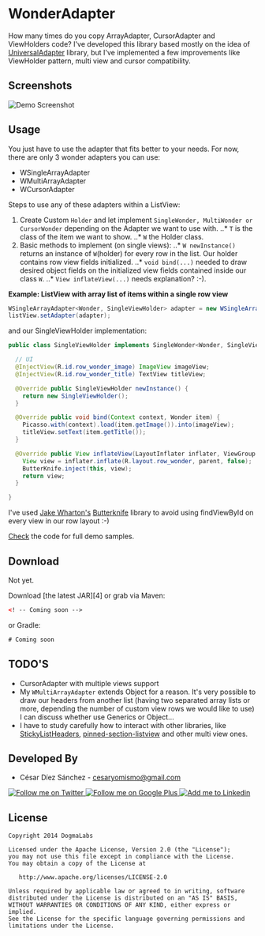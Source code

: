 WonderAdapter
============

How many times do you copy ArrayAdapter, CursorAdapter and ViewHolders code? I've developed this library based mostly on
the idea of [UniversalAdapter][1] library, but I've implemented a few improvements like ViewHolder pattern, multi view
and cursor compatibility.

Screenshots
-----------

![Demo Screenshot][3]

Usage
-----

You just have to use the adapter that fits better to your needs. For now, there are only 3 wonder adapters you can use:

* WSingleArrayAdapter
* WMultiArrayAdapter
* WCursorAdapter

Steps to use any of these adapters within a ListView:

1. Create Custom ```Holder``` and let implement ```SingleWonder, MultiWonder or CursorWonder``` depending on the Adapter
we want to use with.
..* ```T``` is the class of the item we want to show.
..* ```W``` the Holder class.
2. Basic methods to implement (on single views):
..* ```W newInstance()``` returns an instance of ```W```(holder) for every row in the list. Our holder contains row view fields initialized.
..* ```void bind(...)``` needed to draw desired object fields on the initialized view fields contained inside our class ```W```.
..* ```View inflateView(...)``` needs explanation? :-).

__Example: ListView with array list of items within a single row view__
```java
WSingleArrayAdapter<Wonder, SingleViewHolder> adapter = new WSingleArrayAdapter(this, getData(cursor), new SingleViewHolder());
listView.setAdapter(adapter);
```
and our SingleViewHolder implementation:
```java
public class SingleViewHolder implements SingleWonder<Wonder, SingleViewHolder> {

  // UI
  @InjectView(R.id.row_wonder_image) ImageView imageView;
  @InjectView(R.id.row_wonder_title) TextView titleView;

  @Override public SingleViewHolder newInstance() {
    return new SingleViewHolder();
  }

  @Override public void bind(Context context, Wonder item) {
    Picasso.with(context).load(item.getImage()).into(imageView);
    titleView.setText(item.getTitle());
  }

  @Override public View inflateView(LayoutInflater inflater, ViewGroup parent) {
    View view = inflater.inflate(R.layout.row_wonder, parent, false);
    ButterKnife.inject(this, view);
    return view;
  }

}

```
I've used [Jake Wharton's][6] [Butterknife][5] library to avoid using findViewById on every view in our row layout :-)


[Check][2] the code for full demo samples.


Download
--------
Not yet.

Download [the latest JAR][4] or grab via Maven:
```xml
<! -- Coming soon -->
```
or Gradle:
```groovy
# Coming soon
```

TODO'S
--------
* CursorAdapter with multiple views support
* My ```WMultiArrayAdapter``` extends Object for a reason. It's very possible to draw our headers from
another list (having two separated array lists or more, depending the number of custom view rows we would like to use)
I can discuss whether use Generics or Object...
* I have to study carefully how to interact with other libraries, like [StickyListHeaders][7], [pinned-section-listview][8] and other multi view ones.


Developed By
------------

* César Díez Sánchez - <cesaryomismo@gmail.com>

<a href="https://twitter.com/menorking">
  <img alt="Follow me on Twitter" src="http://imageshack.us/a/img812/3923/smallth.png" />
</a>
<a href="https://plus.google.com/115273462230054581675">
  <img alt="Follow me on Google Plus" src="http://imageshack.us/a/img203/4712/smallg.png" />
</a>
<a href="http://www.linkedin.com/in/cesardiezsanchez">
  <img alt="Add me to Linkedin" src="http://imageshack.us/a/img41/7877/smallld.png" />
</a>


License
-------

    Copyright 2014 DogmaLabs

    Licensed under the Apache License, Version 2.0 (the "License");
    you may not use this file except in compliance with the License.
    You may obtain a copy of the License at

       http://www.apache.org/licenses/LICENSE-2.0

    Unless required by applicable law or agreed to in writing, software
    distributed under the License is distributed on an "AS IS" BASIS,
    WITHOUT WARRANTIES OR CONDITIONS OF ANY KIND, either express or implied.
    See the License for the specific language governing permissions and
    limitations under the License.



[1]: https://github.com/yDelouis/UniversalAdapter
[2]: https://github.com/m3n0R/WonderAdapters/tree/master/demo/src/main/java/com/dogmalabs/wonderadapter/demo/ui
[3]: https://raw.github.com/m3n0R/WonderAdapter/master/art/screen_demo_1.png
[5]: https://github.com/JakeWharton/butterknife
[6]: https://github.com/JakeWharton
[7]: https://github.com/emilsjolander/StickyListHeaders
[8]: https://github.com/beworker/pinned-section-listview